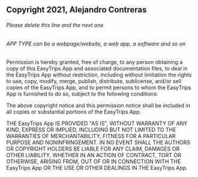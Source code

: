 ## Copyright 2021, Alejandro Contreras

###### Please delete this line and the next one
###### APP TYPE can be a webpage/website, a web app, a software and so on

Permission is hereby granted, free of charge, to any person obtaining a copy of this EasyTrips App and associated documentation files, to deal in the EasyTrips App without restriction, including without limitation the rights to use, copy, modify, merge, publish, distribute, sublicense, and/or sell copies of the EasyTrips App, and to permit persons to whom the EasyTrips App is furnished to do so, subject to the following conditions:

The above copyright notice and this permission notice shall be included in all copies or substantial portions of the EasyTrips App.

THE EasyTrips App IS PROVIDED "AS IS", WITHOUT WARRANTY OF ANY KIND, EXPRESS OR IMPLIED, INCLUDING BUT NOT LIMITED TO THE WARRANTIES OF MERCHANTABILITY, FITNESS FOR A PARTICULAR PURPOSE AND NONINFRINGEMENT. IN NO EVENT SHALL THE AUTHORS OR COPYRIGHT HOLDERS BE LIABLE FOR ANY CLAIM, DAMAGES OR OTHER LIABILITY, WHETHER IN AN ACTION OF CONTRACT, TORT OR OTHERWISE, ARISING FROM, OUT OF OR IN CONNECTION WITH THE EasyTrips App OR THE USE OR OTHER DEALINGS IN THE EasyTrips App.
